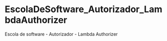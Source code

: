 # EscolaDeSoftware_Autorizador_LambdaAuthorizer
Escola de software - Autorizador - Lambda Authorizer
